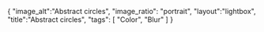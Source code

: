 {
 "image_alt":"Abstract circles",
 "image_ratio": "portrait",
 "layout":"lightbox",
 "title":"Abstract circles",
 "tags": [
  "Color",
  "Blur"
 ]
}